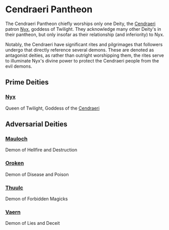 # Cendraeri Pantheon

The Cendraeri Pantheon chiefly worships only one Deity, the [Cendraeri](../../../Player%20Characters/Ancenstries/Elf.md#Ash%20Elf%20(Cendraeri)) patron [Nyx](Notable%20Mithrinian%20Deities/Nyx.md), goddess of Twilight. They acknowledge many other Deity's in their pantheon, but only insofar as their relationship (and inferiority) to Nyx.

Notably, the Cendraeri have significant rites and pilgrimages that followers undergo that directly reference several demons. These are denoted as antagonist deities, as rather than outright worshipping them, the rites serve to illuminate Nyx's divine power to protect the Cendraeri people from the evil demons.

## Prime Deities

### [Nyx](Notable%20Mithrinian%20Deities/Nyx.md)

Queen of Twilight, Goddess of the [Cendraeri](../../../Player%20Characters/Ancenstries/Elf.md#Ash%20Elf%20(Cendraeri))

## Adversarial Deities

### [Mauloch](Notable%20Mithrinian%20Deities/Mauloch.md)

Demon of Hellfire and Destruction

### [Oroken](Notable%20Mithrinian%20Deities/Oroken.md)

Demon of Disease and Poison

### [Thuulc](Notable%20Mithrinian%20Deities/Thuulc.md)

Demon of Forbidden Magicks

### [Vaern](Notable%20Mithrinian%20Deities/Vaern.md)

Demon of Lies and Deceit
